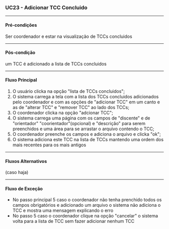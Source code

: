 ### UC23 - Adicionar TCC Concluido
---
#### Pré-condições
Ser coordenador e estar na visualização de TCCs concluidos

---
#### Pós-condição
um TCC é adicionado a lista de TCCs concluidos

---
#### Fluxo Principal
1. O usuário clicka na opção "lista de TCCs concluidos";
2. O sistema carrega a tela com a lista dos TCCs concluidos adicionados pelo coordenador e com as opções de "adicionar TCC" em um canto e as de "alterar TCC" e "remover TCC" ao lado dos TCCs; 
3. O coordenador clicka na opção  "adcionar TCC";
4. O sistema carrega uma página com os campos de "discente" e de "orientador" "coorientador"(opcional) e "descrição" para serem preenchidos e uma área para se arrastar o arquivo contendo o TCC;
5. O coordenador preenche os campos e adiciona o arquivo e clicka "ok"; 
6. O sistema adiciona este TCC na lista de TCCs mantendo uma ordem dos mais recentes para os mais antigos
--- 
#### Fluxos Alternativos
(caso haja)

---

#### Fluxo de Exceção
- No passo principal 5 caso o coordenador não tenha prenchido todos os campos obrigatórios e adicionado um arquivo o sistema não adiciona o TCC e mostra uma mensagem explicando o erro
- No passo 5 caso o coordenador clique na opção "cancelar" o sistema volta para a lista de TCC sem fazer adicionar nenhum TCC
